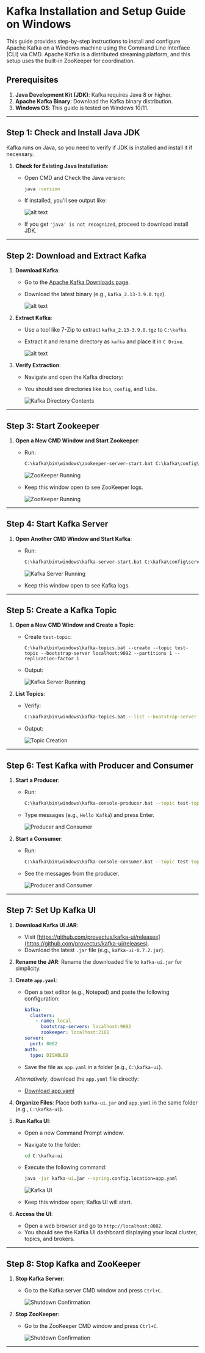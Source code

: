 # Kafka Installation and Setup Guide on Windows

This guide provides step-by-step instructions to install and configure Apache Kafka on a Windows machine using the Command Line Interface (CLI) via CMD. Apache Kafka is a distributed streaming platform, and this setup uses the built-in ZooKeeper for coordination.

## Prerequisites

1. **Java Development Kit (JDK)**: Kafka requires Java 8 or higher.
2. **Apache Kafka Binary**: Download the Kafka binary distribution.
3. **Windows OS**: This guide is tested on Windows 10/11.

---

## Step 1: Check and Install Java JDK

Kafka runs on Java, so you need to verify if JDK is installed and install it if necessary.

1. **Check for Existing Java Installation**:

   - Open CMD and Check the Java version:

     ```cmd
     java -version
     ```

   - If installed, you’ll see output like:

     ![alt text](images/Screenshot%202025-03-09%20162737.png)

   - If you get `'java' is not recognized`, proceed to download install JDK.

---

## Step 2: Download and Extract Kafka

1. **Download Kafka**:

   - Go to the [Apache Kafka Downloads page](https://kafka.apache.org/downloads).
   - Download the latest binary (e.g., `kafka_2.13-3.9.0.tgz`).

     ![alt text](images/image.png)

2. **Extract Kafka**:

   - Use a tool like 7-Zip to extract `kafka_2.13-3.9.0.tgz` to `C:\kafka`.
   - Extract it and rename directory as `kafka` and place it in `C Drive`.

     ![alt text](images/paste.png)

3. **Verify Extraction**:

   - Navigate and open the Kafka directory:
   - You should see directories like `bin`, `config`, and `libs`.

     ![Kafka Directory Contents](images/Screenshot%202025-03-09%20151414.png)

---

<!-- ## Step 3: Configure Kafka and ZooKeeper

1. **ZooKeeper Configuration**:

   - Open `C:\kafka\config\zookeeper.properties` in a text editor (e.g., Notepad).
   - Ensure `dataDir` is set:
     ```
     dataDir=C:/kafka/zookeeper-data
     ```
   - Create the directory:
     ```
     mkdir C:\kafka\zookeeper-data
     ```

2. **Kafka Server Configuration**:
   - Open `C:\kafka\config\server.properties` in a text editor.
   - Ensure `log.dirs` is set:
     ```
     log.dirs=C:/kafka/kafka-logs
     ```
   - Create the directory:
     ```
     mkdir C:\kafka\kafka-logs
     ```

**Screenshot**:
![Configuration Files](images/step3-config-files.png)
_Caption: Screenshot showing the created `zookeeper-data` and `kafka-logs` directories in File Explorer or CMD `dir` output._

--- -->

## Step 3: Start Zookeeper

1. **Open a New CMD Window and Start Zookeeper**:

   - Run:

     ```cmd
     C:\kafka\bin\windows\zookeeper-server-start.bat C:\kafka\config\zookeeper.properties
     ```

     ![ZooKeeper Running](images/Screenshot%202025-03-09%20154415.png)

   - Keep this window open to see ZooKeeper logs.

     ![ZooKeeper Running](images/Screenshot%202025-03-09%20154704.png)

---

## Step 4: Start Kafka Server

1. **Open Another CMD Window and Start Kafka**:

   - Run:

     ```cmd
     C:\kafka\bin\windows\kafka-server-start.bat C:\kafka\config\server.properties
     ```

     ![Kafka Server Running](images/Screenshot%202025-03-09%20155400.png)

   - Keep this window open to see Kafka logs.

---

## Step 5: Create a Kafka Topic

1.  **Open a New CMD Window and Create a Topic**:

    - Create `test-topic`:

      ```
      C:\kafka\bin\windows\kafka-topics.bat --create --topic test-topic --bootstrap-server localhost:9092 --partitions 1 --replication-factor 1
      ```

    - Output:

      ![Kafka Server Running](images/Screenshot%202025-03-09%20155820.png)

2.  **List Topics**:

    - Verify:

      ```cmd
      C:\kafka\bin\windows\kafka-topics.bat --list --bootstrap-server localhost:9092
      ```

    - Output:

      ![Topic Creation](images/Screenshot%202025-03-09%20160610.png)

---

## Step 6: Test Kafka with Producer and Consumer

1.  **Start a Producer**:

    - Run:

      ```cmd
      C:\kafka\bin\windows\kafka-console-producer.bat --topic test-topic --bootstrap-server localhost:9092
      ```

    - Type messages (e.g., `Hello Kafka`) and press Enter.

      ![Producer and Consumer](images/Screenshot%202025-03-09%20161207.png)

2.  **Start a Consumer**:

    - Run:

      ```cmd
      C:\kafka\bin\windows\kafka-console-consumer.bat --topic test-topic --from-beginning --bootstrap-server localhost:9092
      ```

    - See the messages from the producer.

      ![Producer and Consumer](images/Screenshot%202025-03-09%20161416.png)

---

## Step 7: Set Up Kafka UI

1. **Download Kafka UI JAR**:
   - Visit [https://github.com/provectus/kafka-ui/releases](https://github.com/provectus/kafka-ui/releases).
   - Download the latest `.jar` file (e.g., `kafka-ui-0.7.2.jar`).
2. **Rename the JAR**: Rename the downloaded file to `kafka-ui.jar` for simplicity.
3. **Create `app.yaml`**:

   - Open a text editor (e.g., Notepad) and paste the following configuration:
     ```yaml
     kafka:
       clusters:
         - name: local
           bootstrap-servers: localhost:9092
           zookeeper: localhost:2181
     server:
       port: 8082
     auth:
       type: DISABLED
     ```
   - Save the file as `app.yaml` in a folder (e.g., `C:\kafka-ui`).

   _Alternatively_, download the `app.yaml` file directly:

   - [Download app.yaml](https://github.com/Danish2511/documentation/blob/main/Kafka/images/app.yaml)

4. **Organize Files**: Place both `kafka-ui.jar` and `app.yaml` in the same folder (e.g., `C:\kafka-ui`).
5. **Run Kafka UI**:

   - Open a new Command Prompt window.
   - Navigate to the folder:

     ```cmd
     cd C:\kafka-ui
     ```

   - Execute the following command:

     ```cmd
     java -jar kafka-ui.jar --spring.config.location=app.yaml
     ```

     ![Kafka UI](images/Screenshot%202025-03-10%20092454.png)

   - Keep this window open; Kafka UI will start.

6. **Access the UI**:
   - Open a web browser and go to `http://localhost:8082`.
   - You should see the Kafka UI dashboard displaying your local cluster, topics, and brokers.

---

## Step 8: Stop Kafka and ZooKeeper

1. **Stop Kafka Server**:

   - Go to the Kafka server CMD window and press `Ctrl+C`.

     ![Shutdown Confirmation](images/Screenshot%202025-03-09%20161843.png)

2. **Stop ZooKeeper**:

   - Go to the ZooKeeper CMD window and press `Ctrl+C`.

     ![Shutdown Confirmation](images/Screenshot%202025-03-09%20161932.png)

---
